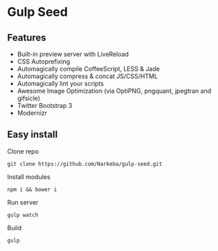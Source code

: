 # Gulp Seed

## Features

* Built-in preview server with LiveReload
* CSS Autoprefixing
* Automagically compile CoffeeScript, LESS & Jade
* Automagically compress & concat JS/CSS/HTML
* Automagically lint your scripts
* Awesome Image Optimization (via OptiPNG, pngquant, jpegtran and gifsicle)
* Twitter Bootstrap 3
* Modernizr

## Easy install

Clone repo
```
git clone https://github.com/Narkeba/gulp-seed.git
```

Install modules
```
npm i && bower i
```

Run server
```
gulp watch
```

Build
```
gulp
```